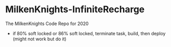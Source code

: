# MilkenKnights-InfiniteRecharge
 The MilkenKnights Code Repo for 2020

- if 80% soft locked or 86% soft locked, terminate
task, build, then deploy (might not work but do it)